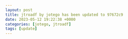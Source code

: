 ```yaml
---
layout: post
title: jtroadf by jotego has been updated to 97672c9
date: 2023-05-12 19:22:38 +0000
categories: [jotego, jtroadf]
tags: [update]
---
```


